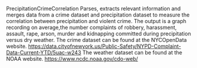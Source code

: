 PrecipitationCrimeCorrelation
Parses, extracts relevant information and merges data from a crime dataset and precipitation dataset to measure the correlation between precipitation and violent crime.
The output is a graph recording on average,the number complaints of robbery, harassment, assault, rape, arson, murder and kidnapping committed during precipitation versus dry weather.
The crime dataset can be found at the NYCOpenData website. https://data.cityofnewyork.us/Public-Safety/NYPD-Complaint-Data-Current-YTD/5uac-w243
The weather dataset can be found at the NOAA website. https://www.ncdc.noaa.gov/cdo-web/
